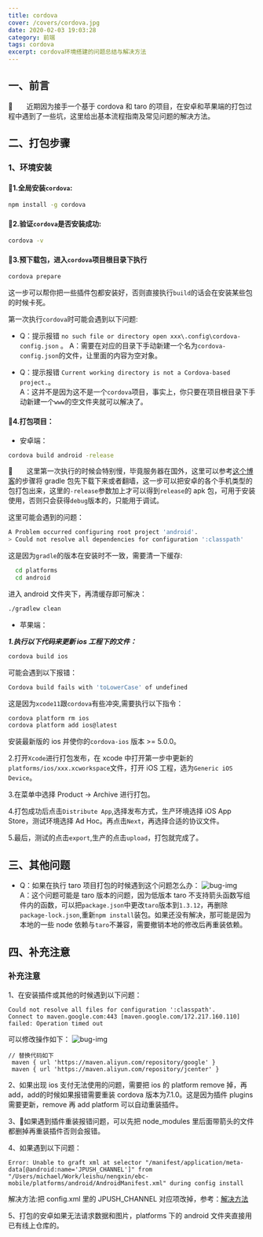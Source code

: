 ```yaml
---
title: cordova
cover: /covers/cordova.jpg
date: 2020-02-03 19:03:28
category: 前端
tags: cordova
excerpt: cordova环境搭建的问题总结与解决方法
---
```


## 一、前言

&emsp;&emsp;近期因为接手一个基于 cordova 和 taro 的项目，在安卓和苹果端的打包过程中遇到了一些坑，这里给出基本流程指南及常见问题的解决方法。

## 二、打包步骤

### 1、环境安装

#### 1.全局安装`cordova`:

```bash
npm install -g cordova
```

#### 2.验证`cordova`是否安装成功:

```bash
cordova -v
```

#### 3.预下载包，进入`cordova`项目根目录下执行

```bash
cordova prepare
```

这一步可以帮你把一些插件包都安装好，否则直接执行`build`的话会在安装某些包的时候卡死。

第一次执行`cordova`时可能会遇到以下问题:

- Q：提示报错 `no such file or directory open xxx\.config\cordova-config.json` 。
  A：需要在对应的目录下手动新建一个名为`cordova-config.json`的文件，让里面的内容为空对象。

- Q：提示报错 `Current working directory is not a Cordova-based project.`。  
   A：这并不是因为这不是一个`cordova`项目，事实上，你只要在项目根目录下手动新建一个`www`的空文件夹就可以解决了。

#### 4.打包项目：

- 安卓端：

```bash
cordova build android -release
```

&emsp;&emsp;这里第一次执行的时候会特别慢，毕竟服务器在国外，这里可以参考<a href="https://blog.csdn.net/yanzisu_congcong/article/details/78020056?utm_source=blogxgwz2">这个博客</a>的步骤将 gradle 包先下载下来或者翻墙，这一步可以把安卓的各个手机类型的包打包出来，这里的`-release`参数加上才可以得到`release`的 apk 包，可用于安装使用，否则只会获得`debug`版本的，只能用于调试。

这里可能会遇到的问题：

```bash
A Problem occurred configuring root project 'android'.
> Could not resolve all dependencies for configuration ':classpath'
```

这是因为`gradle`的版本在安装时不一致，需要清一下缓存:

```bash
  cd platforms
  cd android
```

进入 android 文件夹下，再清缓存即可解决：

```bash
./gradlew clean
```

- 苹果端：

**_1.执行以下代码来更新 ios 工程下的文件：_**

```bash
cordova build ios
```

可能会遇到以下报错：

```bash
Cordova build fails with 'toLowerCase' of undefined
```

这是因为`xcode11`跟`cordova`有些冲突,需要执行以下指令：

```bash
cordova platform rm ios
cordova platform add ios@latest
```

安装最新版的 ios 并使你的`cordova-ios` 版本 >= 5.0.0。

2.打开`Xcode`进行打包发布，在 xcode 中打开第一步中更新的`platforms/ios/xxx.xcworkspace`文件，打开 iOS 工程，选为`Generic iOS Device`。

3.在菜单中选择 Product -> Archive 进行打包。

4.打包成功后点击`Distribute App`,选择发布方式，生产环境选择 iOS App Store，测试环境选择 Ad Hoc。再点击`Next`，再选择合适的协议文件。

5.最后，测试的点击`export`,生产的点击`upload`，打包就完成了。

## 三、其他问题

- Q：如果在执行 taro 项目打包的时候遇到这个问题怎么办：
  ![bug-img](/images/posts/cordova/taro-bug.jpg)  
  A：这个问题可能是 taro 版本的问题，因为低版本 taro 不支持箭头函数写组件内的函数，可以把`package.json`中更改`taro`版本到`1.3.12`，再删除`package-lock.json`,重新`npm install`装包。如果还没有解决，那可能是因为本地的一些 node 依赖与`taro`不兼容，需要撤销本地的修改后再重装依赖。

## 四、补充注意

### 补充注意

1、在安装插件或其他的时候遇到以下问题：
```
Could not resolve all files for configuration ':classpath'.
Connect to maven.google.com:443 [maven.google.com/172.217.160.110] failed: Operation timed out
```
可以修改操作如下：
![bug-img](/images/posts/cordova/md_28.jpg)  
```
// 替换代码如下
 maven { url 'https://maven.aliyun.com/repository/google' }
 maven { url 'https://maven.aliyun.com/repository/jcenter' }
```

2、如果出现 ios 支付无法使用的问题，需要把 ios 的 platform remove 掉，再 add，add的时候如果报错需要重装 cordova 版本为7.1.0。这是因为插件 plugins 需要更新，remove 再 add platform 可以自动重装插件。

3、如果遇到插件重装报错问题，可以先把 node_modules 里后面带箭头的文件都删掉再重装插件否则会报错。

4、如果遇到以下问题：
```
Error: Unable to graft xml at selector "/manifest/application/meta-data[@android:name='JPUSH_CHANNEL']" from "/Users/michael/Work/leishu/nengxin/ebc-mobile/platforms/android/AndroidManifest.xml" during config install
```
解决方法:把 config.xml 里的	JPUSH_CHANNEL 对应项改掉，参考：<a href="https://tracker.moodle.org/browse/MOBILE-3283">解决方法</a> 

5、打包的安卓如果无法请求数据和图片，platforms 下的 android 文件夹直接用已有线上仓库的。